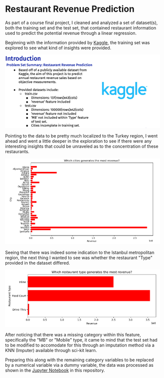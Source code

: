# Restaurant Revenue Prediction 

As part of a course final project, I cleaned and analyzed a set of dataset(s), both the training set and the test set, that contained restaurant information used to predict the potential revenue through a linear regression. 

Beginning with the information provided by <a href="https://www.kaggle.com/c/restaurant-revenue-prediction/data">Kaggle</a>, the training set was explored to see what kind of insights were provided. 

<p align="center">
  <img src="https://github.com/lherna/restaurant_revenue_prediction/blob/main/img/RR_prob.png" title="rr_intro">
</p>

Pointing to the data to be pretty much localized to the Turkey region, I went ahead and went a little deeper in the exploration to see if there were any interesting insights that could be unraveled as to the concentration of these restaurants. 

<p align="center">
  <img src="https://github.com/lherna/restaurant_revenue_prediction/blob/main/img/restaurant_region.png" title="loc_region">
</p>

Seeing that there was indeed some indication to the Istanbul metropolitan region, the next thing I wanted to see was whether the restaurant "Type" provided in the dataset differed. 

<p align="center">
  <img src="https://github.com/lherna/restaurant_revenue_prediction/blob/main/img/restaurant_type.png" title="loc_region">
</p>

After noticing that there was a missing category within this feature, specifically the "MB" or "Mobile" type, it came to mind that the test set had to be modified to accomodate for this through an imputation method via a KNN (Imputer) available through sci-kit learn.

Preparing this along with the remaining category variables to be replaced by a numerical variable via a dummy variable, the data was processed as shown in the <a href = "https://github.com/lherna/restaurant_revenue_prediction/blob/main/PHYS247_Final-Restaurant_Revenue_Prediction.ipynb">Jupyter Notebook</a> in this repository.  

